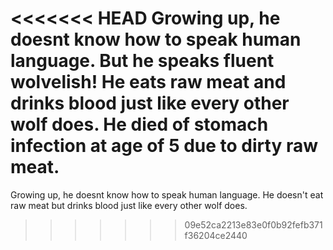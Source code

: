 <<<<<<< HEAD
Growing up, he doesnt know how to speak human language. But he speaks fluent wolvelish! He eats raw meat and drinks blood just like every other wolf does. He died of stomach infection at age of 5 due to dirty raw meat.
=======
Growing up, he doesnt know how to speak human language. He doesn't eat raw meat but drinks blood just like every other wolf does.
>>>>>>> 09e52ca2213e83e0f0b92fefb371f36204ce2440
